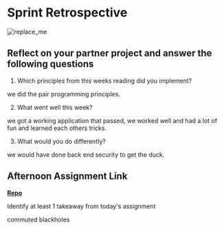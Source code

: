 # Sprint Retrospective

![replace_me](https://codeworks.blob.core.windows.net/public/assets/img/illustrations/placeholder.svg)

## Reflect on your partner project and answer the following questions

1. Which principles from this weeks reading did you implement?

we did the pair programming principles. 

2. What went well this week?

we got a working application that passed, we worked well and had a lot of fun and learned each others tricks.

3. What would you do differently?

we would have done back end security to get the duck.

## Afternoon Assignment Link

**[Repo](https://github.com/mykealw/Checkpoint6PlanIt)**

Identify at least 1 takeaway from today's assignment

commuted blackholes 